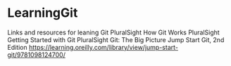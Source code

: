 # LearningGit
Links and resources for leaning Git
PluralSight How Git Works
PluralSight Getting Started with Git
PluralSight Git: The Big Picture
Jump Start Git, 2nd Edition https://learning.oreilly.com/library/view/jump-start-git/9781098124700/
